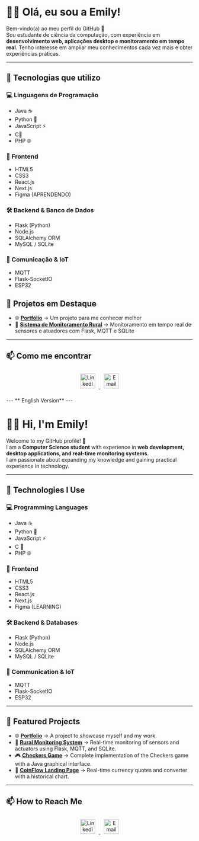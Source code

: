 # 👩‍💻 Olá, eu sou a Emily!

Bem-vindo(a) ao meu perfil do GitHub 🚀  
Sou estudante de ciência da computação, com experiência em **desenvolvimento web, aplicações desktop e monitoramento em tempo real**.
Tenho interesse em ampliar meu conhecimentos cada vez mais e obter experiências práticas.

---

## 🚀 Tecnologias que utilizo

### 💻 Linguagens de Programação
- Java ☕  
- Python 🐍  
- JavaScript ⚡  
- C🔧  
- PHP 🌐  

### 🎨 Frontend
- HTML5  
- CSS3  
- React.js  
- Next.js
- Figma (APRENDENDO)

### 🛠 Backend & Banco de Dados
- Flask (Python)  
- Node.js  
- SQLAlchemy ORM  
- MySQL / SQLite  

### 📡 Comunicação & IoT
- MQTT  
- Flask-SocketIO  
- ESP32  

## 📌 Projetos em Destaque


- 🌐 **[Portfólio](https://github.com/emilyfontana/portfolio)** → Um projeto para me conhecer melhor
- 🌱 **[Sistema de Monitoramento Rural](https://github.com/emilyfontana/projectAgrosensor)** → Monitoramento em tempo real de sensores e atuadores com Flask, MQTT e SQLite  
 

---

## 📫 Como me encontrar
<div align="center">
  <!-- LinkedIn -->
  <a href="https://www.linkedin.com/in/emilyfontana19342174/" target="_blank">
    <img src="https://cdn.jsdelivr.net/gh/devicons/devicon/icons/linkedin/linkedin-original.svg" width="40" height="40" alt="LinkedIn" style="margin: 10px 10px;"/>
  </a>

  <!-- Gmail -->
  <a href="mailto:emilypfontana@gmail.com">
    <img src="https://cdn-icons-png.flaticon.com/512/732/732200.png" width="40" height="40" alt="Email" style="margin: 0 10px;"/>
  </a>
</div>

--- ** English Version** ---

# 👩‍💻 Hi, I'm Emily!

Welcome to my GitHub profile! 🚀  
I am a **Computer Science student** with experience in **web development, desktop applications, and real-time monitoring systems**.  
I am passionate about expanding my knowledge and gaining practical experience in technology.

---

## 🚀 Technologies I Use

### 💻 Programming Languages
- Java ☕  
- Python 🐍  
- JavaScript ⚡  
- C 🔧  
- PHP 🌐  

### 🎨 Frontend
- HTML5  
- CSS3  
- React.js  
- Next.js  
- Figma (LEARNING)

### 🛠 Backend & Databases
- Flask (Python)  
- Node.js  
- SQLAlchemy ORM  
- MySQL / SQLite  

### 📡 Communication & IoT
- MQTT  
- Flask-SocketIO  
- ESP32  

---

## 📌 Featured Projects

- 🌐 **[Portfolio](https://github.com/emilyfontana/portfolio)** → A project to showcase myself and my work.  
- 🌱 **[Rural Monitoring System](https://github.com/emilyfontana/projectAgrosensor)** → Real-time monitoring of sensors and actuators using Flask, MQTT, and SQLite.  
- 🎮 **[Checkers Game](https://github.com/emilyfontana/JogoDamas)** → Complete implementation of the Checkers game with a Java graphical interface.  
- 💱 **[CoinFlow Landing Page](https://github.com/emilyfontana/landingpageCoinFlow)** → Real-time currency quotes and converter with a historical chart.

---

## 📫 How to Reach Me
<div align="center">
  <!-- LinkedIn -->
  <a href="https://www.linkedin.com/in/emilyfontana19342174/" target="_blank">
    <img src="https://cdn.jsdelivr.net/gh/devicons/devicon/icons/linkedin/linkedin-original.svg" width="40" height="40" alt="LinkedIn" style="margin: 10px 10px;"/>
  </a>

  <!-- Email -->
  <a href="mailto:emilypfontana@gmail.com">
    <img src="https://cdn-icons-png.flaticon.com/512/732/732200.png" width="40" height="40" alt="Email" style="margin: 0 10px;"/>
  </a>
</div>

